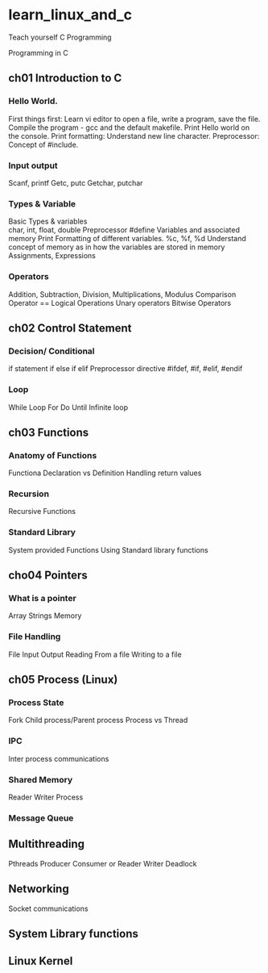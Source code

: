 # learn_linux_and_c
Teach yourself C Programming 


Programming in C


## ch01 Introduction to C
### Hello World.
First things first: Learn vi editor to open a file, write a program, save the file.
Compile the program - gcc and the default makefile.
Print Hello world on the console.
Print formatting: Understand new line character.
Preprocessor: Concept of #include.

### Input output
Scanf, printf
Getc, putc
Getchar, putchar

###  Types & Variable
Basic Types & variables  
 char, int, float, double 
Preprocessor #define
Variables and associated memory 
Print Formatting of different variables. %c, %f, %d
Understand concept of memory as in how the variables are stored in memory 
Assignments, Expressions

### Operators 
Addition, Subtraction, Division, Multiplications, Modulus
Comparison Operator ==
Logical Operations
Unary operators
Bitwise Operators

## ch02 Control Statement
### Decision/ Conditional
if statement
if else
if elif
Preprocessor directive #ifdef, #if, #elif, #endif

### Loop
While Loop
For 
Do Until
Infinite loop


## ch03 Functions

### Anatomy of Functions
Functiona Declaration vs Definition
Handling return values

### Recursion
Recursive Functions

### Standard Library
System provided Functions
Using Standard library functions

## cho04 Pointers
### What is a pointer
Array
Strings
Memory


### File Handling
File Input Output
Reading From a file
Writing to a file

## ch05 Process (Linux)
### Process State
Fork
Child process/Parent process
Process vs Thread

### IPC
Inter process communications

### Shared Memory
Reader Writer Process

### Message Queue


## Multithreading
Pthreads
Producer Consumer or Reader Writer 
Deadlock


## Networking
Socket communications



## System Library functions



## Linux Kernel

    










    
    

